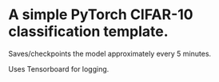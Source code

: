 # A simple PyTorch CIFAR-10 classification template.

Saves/checkpoints the model approximately every 5 minutes.

Uses Tensorboard for logging.